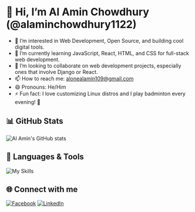 # 👋 Hi, I’m Al Amin Chowdhury (@alaminchowdhury1122)

- 👀 I’m interested in Web Development, Open Source, and building cool digital tools.
- 🌱 I’m currently learning JavaScript, React, HTML, and CSS for full-stack web development.
- 💞️ I’m looking to collaborate on web development projects, especially ones that involve Django or React.
- 📫 How to reach me: alonealamin109@gmail.com
- 😄 Pronouns: He/Him
- ⚡ Fun fact: I love customizing Linux distros and I play badminton every evening! 🏸

## 📊 GitHub Stats
![Al Amin's GitHub stats](https://github-readme-stats.vercel.app/api?username=alaminchowdhury1122&show_icons=true&theme=radical)

## 🔧 Languages & Tools
![My Skills](https://skillicons.dev/icons?i=html,css,tailwind,js,react,python,django,linux,git,vscode)

## 🌐 Connect with me
[![Facebook](https://img.shields.io/badge/Facebook-1877F2?style=for-the-badge&logo=facebook&logoColor=white)](https://www.facebook.com/al.amin.chowdhury.575638/)
[![LinkedIn](https://img.shields.io/badge/LinkedIn-0A66C2?style=for-the-badge&logo=linkedin&logoColor=white)](https://www.linkedin.com/in/al-amin-chowdhury-0a849826b/)
